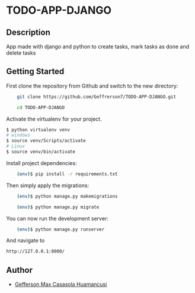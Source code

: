 # TODO-APP-DJANGO

## Description

App made with django and python to create tasks, mark tasks as done and delete tasks

## Getting Started

First clone the repository from Github and switch to the new directory:

```bash
    git clone https://github.com/Geffrerson7/TODO-APP-DJANGO.git
```

```bash
    cd TODO-APP-DJANGO
```

Activate the virtualenv for your project.

```sh
$ python virtualenv venv
# windows
$ source venv/Scripts/activate
# Linux
$ source venv/bin/activate
```

Install project dependencies:

```bash
    (env)$ pip install -r requirements.txt
```

Then simply apply the migrations:

```bash
    (env)$ python manage.py makemigrations
```

```bash
    (env)$ python manage.py migrate
```

You can now run the development server:

```bash
    (env)$ python manage.py runserver
```

And navigate to

```sh
http://127.0.0.1:8000/
```

## Author

- [Gefferson Max Casasola Huamancusi](https://www.github.com/Geffrerson7)

